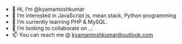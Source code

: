 - 👋 Hi, I’m @kyamantoshkumar
- 👀 I’m interested in JavaScript js, mean stack, 
      Python programming 
- 🌱 I’m currently learning PHP & MySQL.
- 💞️ I’m looking to collaborate on ...
- 📫 You can reach me @
      kyamantoshkumar@outlook.com

<!---
kyamantoshkumar/kyamantoshkumar is a ✨ special ✨ repository because its `README.md` (this file) appears on your GitHub profile.
You can click the Preview link to take a look at your changes.
--->
